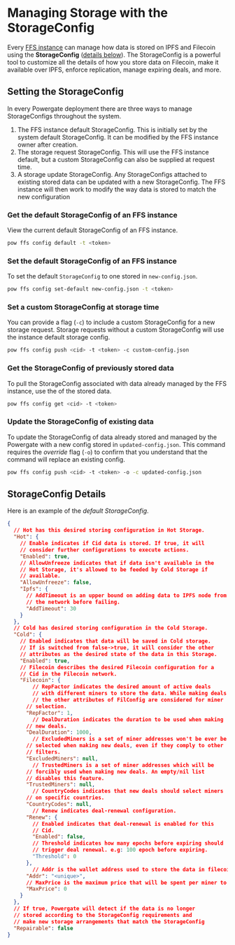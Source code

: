 # Managing Storage with the StorageConfig

Every [FFS instance](ffs.md) can manage how data is stored on IPFS and Filecoin using the **StorageConfig** ([details below](#storageconfig-details)). The StorageConfig is a powerful tool to customize all the details of how you store data on Filecoin, make it available over IPFS, enforce replication, manage expiring deals, and more.

## Setting the StorageConfig

In every Powergate deployment there are three ways to manage StorageConfigs throughout the system.

1. The FFS instance default StorageConfig. This is initially set by the system default StorageConfig. It can be modified by the FFS instance owner after creation.
2. The storage request StorageConfig. This will use the FFS instance default, but a custom StorageConfig can also be supplied at request time.
3. A storage update StorageConfig. Any StorageConfigs attached to existing stored data can be updated with a new StorageConfig. The FFS instance will then work to modify the way data is stored to match the new configuration

### Get the default StorageConfig of an FFS instance

View the current default StorageConfig of an FFS instance. 

```bash
pow ffs config default -t <token>
```

### Set the default StorageConfig of an FFS instance

To set the default `StorageConfig` to one stored in `new-config.json`.

```bash
pow ffs config set-default new-config.json -t <token>
```

### Set a custom StorageConfig at storage time

You can provide a flag (`-c`) to include a custom StorageConfig for a new storage request. Storage requests without a custom StorageConfig will use the instance default storage config.

```bash
pow ffs config push <cid> -t <token> -c custom-config.json
```

### Get the StorageConfig of previously stored data

To pull the StorageConfig associated with data already managed by the FFS instance, use the _<cid>_ of the stored data.

```bash
pow ffs config get <cid> -t <token>
```

### Update the StorageConfig of existing data

To update the StorageConfig of data already stored and managed by the Powergate with a new config stored in `updated-config.json`. This command requires the _override_ flag (`-o`) to confirm that you understand that the command will replace an existing config.

```bash
pow ffs config push <cid> -t <token> -o -c updated-config.json
```

## StorageConfig Details

Here is an example of the _default StorageConfig_.

```JSON
{
  // Hot has this desired storing configuration in Hot Storage.
  "Hot": {
    // Enable indicates if Cid data is stored. If true, it will
    // consider further configurations to execute actions.
    "Enabled": true,
    // AllowUnfreeze indicates that if data isn't available in the
    // Hot Storage, it's allowed to be feeded by Cold Storage if
    // available.
    "AllowUnfreeze": false,
    "Ipfs": {
      // AddTimeout is an upper bound on adding data to IPFS node from
      // the network before failing.
      "AddTimeout": 30
    }
  },
  // Cold has desired storing configuration in the Cold Storage.
  "Cold": {
    // Enabled indicates that data will be saved in Cold storage.
    // If is switched from false->true, it will consider the other
    // attributes as the desired state of the data in this Storage.
    "Enabled": true,
    // Filecoin describes the desired Filecoin configuration for a
    // Cid in the Filecoin network.
    "Filecoin": {
    	// RepFactor indicates the desired amount of active deals
    	// with different miners to store the data. While making deals
    	// the other attributes of FilConfig are considered for miner
      // selection.
      "RepFactor": 1,
    	// DealDuration indicates the duration to be used when making
      // new deals.
      "DealDuration": 1000,
    	// ExcludedMiners is a set of miner addresses won't be ever be
      // selected when making new deals, even if they comply to other
      // filters.
      "ExcludedMiners": null,
    	// TrustedMiners is a set of miner addresses which will be
      // forcibly used when making new deals. An empty/nil list
      // disables this feature.
      "TrustedMiners": null,
    	// CountryCodes indicates that new deals should select miners
      // on specific countries.
      "CountryCodes": null,
    	// Renew indicates deal-renewal configuration.
      "Renew": {
        // Enabled indicates that deal-renewal is enabled for this
        // Cid.
        "Enabled": false,
        // Threshold indicates how many epochs before expiring should
        // trigger deal renewal. e.g: 100 epoch before expiring.
        "Threshold": 0
      },
    	// Addr is the wallet address used to store the data in filecoin
      "Addr": "<unique>",
      // MaxPrice is the maximum price that will be spent per miner to store the data in attoFIL per GiB per epoch
      "MaxPrice": 0
    }
  },
  // If true, Powergate will detect if the data is no longer
  // stored according to the StorageConfig requirements and
  // make new storage arrangements that match the StorageConfig
  "Repairable": false
}
```

<br/>
